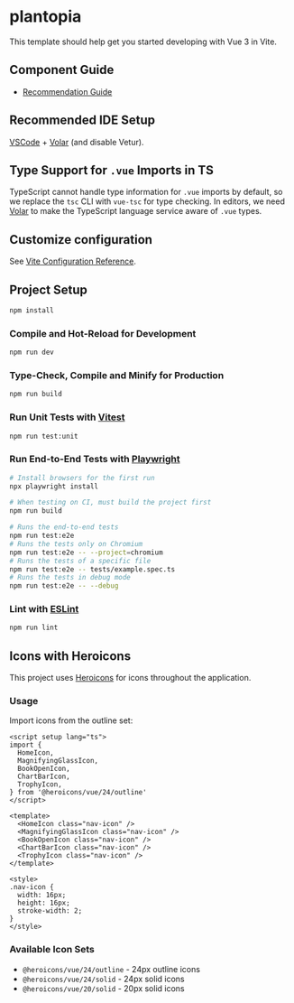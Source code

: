 # plantopia

This template should help get you started developing with Vue 3 in Vite.

## Component Guide

- [Recommendation Guide](./RECOMMENDATION.md)

## Recommended IDE Setup

[VSCode](https://code.visualstudio.com/) + [Volar](https://marketplace.visualstudio.com/items?itemName=Vue.volar) (and disable Vetur).

## Type Support for `.vue` Imports in TS

TypeScript cannot handle type information for `.vue` imports by default, so we replace the `tsc` CLI with `vue-tsc` for type checking. In editors, we need [Volar](https://marketplace.visualstudio.com/items?itemName=Vue.volar) to make the TypeScript language service aware of `.vue` types.

## Customize configuration

See [Vite Configuration Reference](https://vite.dev/config/).

## Project Setup

```sh
npm install
```

### Compile and Hot-Reload for Development

```sh
npm run dev
```

### Type-Check, Compile and Minify for Production

```sh
npm run build
```

### Run Unit Tests with [Vitest](https://vitest.dev/)

```sh
npm run test:unit
```

### Run End-to-End Tests with [Playwright](https://playwright.dev)

```sh
# Install browsers for the first run
npx playwright install

# When testing on CI, must build the project first
npm run build

# Runs the end-to-end tests
npm run test:e2e
# Runs the tests only on Chromium
npm run test:e2e -- --project=chromium
# Runs the tests of a specific file
npm run test:e2e -- tests/example.spec.ts
# Runs the tests in debug mode
npm run test:e2e -- --debug
```

### Lint with [ESLint](https://eslint.org/)

```sh
npm run lint
```

## Icons with Heroicons

This project uses [Heroicons](https://heroicons.com/) for icons throughout the application.

### Usage

Import icons from the outline set:

```vue
<script setup lang="ts">
import {
  HomeIcon,
  MagnifyingGlassIcon,
  BookOpenIcon,
  ChartBarIcon,
  TrophyIcon,
} from '@heroicons/vue/24/outline'
</script>

<template>
  <HomeIcon class="nav-icon" />
  <MagnifyingGlassIcon class="nav-icon" />
  <BookOpenIcon class="nav-icon" />
  <ChartBarIcon class="nav-icon" />
  <TrophyIcon class="nav-icon" />
</template>

<style>
.nav-icon {
  width: 16px;
  height: 16px;
  stroke-width: 2;
}
</style>
```

### Available Icon Sets

- `@heroicons/vue/24/outline` - 24px outline icons
- `@heroicons/vue/24/solid` - 24px solid icons  
- `@heroicons/vue/20/solid` - 20px solid icons
